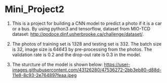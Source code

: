 # Mini_Project2

1. This is a project for building a CNN model to predict a photo if it is a car or a bus. By using python3 and tensorflow, dataset from MIO-TCD dataset: http://podoce.dinf.usherbrooke.ca/challenge/dataset/. 

2. The photos of training set is 1328 and testing set is 332. The batch size is 32, image size is 64*64*3 by pre-processing from the photos. The validation rate is 0.2 and the drop-out rate is 0.3 in the model.

3. The sturcture of the model is shown below:
https://user-images.githubusercontent.com/43126280/47536272-2bb3eb80-d88d-11e8-8c93-2e764897feaa.jpeg

